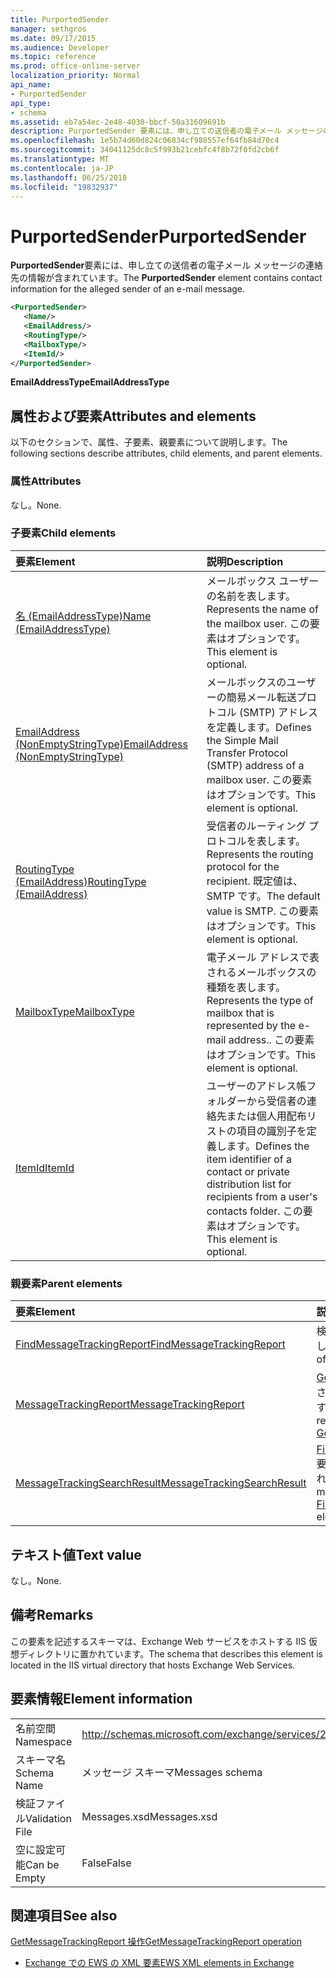 ```yaml
---
title: PurportedSender
manager: sethgros
ms.date: 09/17/2015
ms.audience: Developer
ms.topic: reference
ms.prod: office-online-server
localization_priority: Normal
api_name:
- PurportedSender
api_type:
- schema
ms.assetid: eb7a54ec-2e48-4030-bbcf-50a31609691b
description: PurportedSender 要素には、申し立ての送信者の電子メール メッセージの連絡先の情報が含まれています。
ms.openlocfilehash: 1e5b74d60d824c06834cf988557ef64fb84d70c4
ms.sourcegitcommit: 34041125dc8c5f993b21cebfc4f8b72f0fd2cb6f
ms.translationtype: MT
ms.contentlocale: ja-JP
ms.lasthandoff: 06/25/2018
ms.locfileid: "19832937"
---
```

# <a name="purportedsender"></a><span data-ttu-id="da516-103">PurportedSender</span><span class="sxs-lookup"><span data-stu-id="da516-103">PurportedSender</span></span>

<span data-ttu-id="da516-104">**PurportedSender**要素には、申し立ての送信者の電子メール メッセージの連絡先の情報が含まれています。</span><span class="sxs-lookup"><span data-stu-id="da516-104">The **PurportedSender** element contains contact information for the alleged sender of an e-mail message.</span></span> 
  
```XML
<PurportedSender>
   <Name/>
   <EmailAddress/>
   <RoutingType/>
   <MailboxType/>
   <ItemId/>
</PurportedSender>
```

 <span data-ttu-id="da516-105">**EmailAddressType**</span><span class="sxs-lookup"><span data-stu-id="da516-105">**EmailAddressType**</span></span>
## <a name="attributes-and-elements"></a><span data-ttu-id="da516-106">属性および要素</span><span class="sxs-lookup"><span data-stu-id="da516-106">Attributes and elements</span></span>

<span data-ttu-id="da516-107">以下のセクションで、属性、子要素、親要素について説明します。</span><span class="sxs-lookup"><span data-stu-id="da516-107">The following sections describe attributes, child elements, and parent elements.</span></span>
  
### <a name="attributes"></a><span data-ttu-id="da516-108">属性</span><span class="sxs-lookup"><span data-stu-id="da516-108">Attributes</span></span>

<span data-ttu-id="da516-109">なし。</span><span class="sxs-lookup"><span data-stu-id="da516-109">None.</span></span>
  
### <a name="child-elements"></a><span data-ttu-id="da516-110">子要素</span><span class="sxs-lookup"><span data-stu-id="da516-110">Child elements</span></span>

|<span data-ttu-id="da516-111">**要素**</span><span class="sxs-lookup"><span data-stu-id="da516-111">**Element**</span></span>|<span data-ttu-id="da516-112">**説明**</span><span class="sxs-lookup"><span data-stu-id="da516-112">**Description**</span></span>|
|:-----|:-----|
|[<span data-ttu-id="da516-113">名 (EmailAddressType)</span><span class="sxs-lookup"><span data-stu-id="da516-113">Name (EmailAddressType)</span></span>](name-emailaddresstype.md) <br/> |<span data-ttu-id="da516-114">メールボックス ユーザーの名前を表します。</span><span class="sxs-lookup"><span data-stu-id="da516-114">Represents the name of the mailbox user.</span></span> <span data-ttu-id="da516-115">この要素はオプションです。</span><span class="sxs-lookup"><span data-stu-id="da516-115">This element is optional.</span></span>  <br/> |
|[<span data-ttu-id="da516-116">EmailAddress (NonEmptyStringType)</span><span class="sxs-lookup"><span data-stu-id="da516-116">EmailAddress (NonEmptyStringType)</span></span>](emailaddress-nonemptystringtype.md) <br/> |<span data-ttu-id="da516-117">メールボックスのユーザーの簡易メール転送プロトコル (SMTP) アドレスを定義します。</span><span class="sxs-lookup"><span data-stu-id="da516-117">Defines the Simple Mail Transfer Protocol (SMTP) address of a mailbox user.</span></span> <span data-ttu-id="da516-118">この要素はオプションです。</span><span class="sxs-lookup"><span data-stu-id="da516-118">This element is optional.</span></span>  <br/> |
|[<span data-ttu-id="da516-119">RoutingType (EmailAddress)</span><span class="sxs-lookup"><span data-stu-id="da516-119">RoutingType (EmailAddress)</span></span>](routingtype-emailaddress.md) <br/> |<span data-ttu-id="da516-120">受信者のルーティング プロトコルを表します。</span><span class="sxs-lookup"><span data-stu-id="da516-120">Represents the routing protocol for the recipient.</span></span> <span data-ttu-id="da516-121">既定値は、SMTP です。</span><span class="sxs-lookup"><span data-stu-id="da516-121">The default value is SMTP.</span></span> <span data-ttu-id="da516-122">この要素はオプションです。</span><span class="sxs-lookup"><span data-stu-id="da516-122">This element is optional.</span></span>  <br/> |
|[<span data-ttu-id="da516-123">MailboxType</span><span class="sxs-lookup"><span data-stu-id="da516-123">MailboxType</span></span>](mailboxtype.md) <br/> |<span data-ttu-id="da516-124">電子メール アドレスで表されるメールボックスの種類を表します。</span><span class="sxs-lookup"><span data-stu-id="da516-124">Represents the type of mailbox that is represented by the e-mail address..</span></span> <span data-ttu-id="da516-125">この要素はオプションです。</span><span class="sxs-lookup"><span data-stu-id="da516-125">This element is optional.</span></span>  <br/> |
|[<span data-ttu-id="da516-126">ItemId</span><span class="sxs-lookup"><span data-stu-id="da516-126">ItemId</span></span>](itemid.md) <br/> |<span data-ttu-id="da516-127">ユーザーのアドレス帳フォルダーから受信者の連絡先または個人用配布リストの項目の識別子を定義します。</span><span class="sxs-lookup"><span data-stu-id="da516-127">Defines the item identifier of a contact or private distribution list for recipients from a user's contacts folder.</span></span> <span data-ttu-id="da516-128">この要素はオプションです。</span><span class="sxs-lookup"><span data-stu-id="da516-128">This element is optional.</span></span>  <br/> |
   
### <a name="parent-elements"></a><span data-ttu-id="da516-129">親要素</span><span class="sxs-lookup"><span data-stu-id="da516-129">Parent elements</span></span>

|<span data-ttu-id="da516-130">**要素**</span><span class="sxs-lookup"><span data-stu-id="da516-130">**Element**</span></span>|<span data-ttu-id="da516-131">**説明**</span><span class="sxs-lookup"><span data-stu-id="da516-131">**Description**</span></span>|
|:-----|:-----|
|[<span data-ttu-id="da516-132">FindMessageTrackingReport</span><span class="sxs-lookup"><span data-stu-id="da516-132">FindMessageTrackingReport</span></span>](findmessagetrackingreport.md) <br/> |<span data-ttu-id="da516-133">検索するメッセージの種類の条件を指定します。</span><span class="sxs-lookup"><span data-stu-id="da516-133">Specifies criteria for the types of messages to find.</span></span>  <br/> |
|[<span data-ttu-id="da516-134">MessageTrackingReport</span><span class="sxs-lookup"><span data-stu-id="da516-134">MessageTrackingReport</span></span>](messagetrackingreport.md) <br/> |<span data-ttu-id="da516-135">[GetMessageTrackingReport 操作](getmessagetrackingreport-operation.md)で返される 1 つのメッセージが含まれています。</span><span class="sxs-lookup"><span data-stu-id="da516-135">Contains a single message that is returned in a [GetMessageTrackingReport operation](getmessagetrackingreport-operation.md).</span></span>  <br/> |
|[<span data-ttu-id="da516-136">MessageTrackingSearchResult</span><span class="sxs-lookup"><span data-stu-id="da516-136">MessageTrackingSearchResult</span></span>](messagetrackingsearchresult.md) <br/> |<span data-ttu-id="da516-137">[FindMessageTrackingReportResponse](findmessagetrackingreportresponse.md)要素の 1 つのメッセージの結果が含まれています。</span><span class="sxs-lookup"><span data-stu-id="da516-137">Contains a single message result for a [FindMessageTrackingReportResponse](findmessagetrackingreportresponse.md) element.</span></span>  <br/> |
   
## <a name="text-value"></a><span data-ttu-id="da516-138">テキスト値</span><span class="sxs-lookup"><span data-stu-id="da516-138">Text value</span></span>

<span data-ttu-id="da516-139">なし。</span><span class="sxs-lookup"><span data-stu-id="da516-139">None.</span></span>
  
## <a name="remarks"></a><span data-ttu-id="da516-140">備考</span><span class="sxs-lookup"><span data-stu-id="da516-140">Remarks</span></span>

<span data-ttu-id="da516-141">この要素を記述するスキーマは、Exchange Web サービスをホストする IIS 仮想ディレクトリに置かれています。</span><span class="sxs-lookup"><span data-stu-id="da516-141">The schema that describes this element is located in the IIS virtual directory that hosts Exchange Web Services.</span></span>
  
## <a name="element-information"></a><span data-ttu-id="da516-142">要素情報</span><span class="sxs-lookup"><span data-stu-id="da516-142">Element information</span></span>

|||
|:-----|:-----|
|<span data-ttu-id="da516-143">名前空間</span><span class="sxs-lookup"><span data-stu-id="da516-143">Namespace</span></span>  <br/> |http://schemas.microsoft.com/exchange/services/2006/messages  <br/> |
|<span data-ttu-id="da516-144">スキーマ名</span><span class="sxs-lookup"><span data-stu-id="da516-144">Schema Name</span></span>  <br/> |<span data-ttu-id="da516-145">メッセージ スキーマ</span><span class="sxs-lookup"><span data-stu-id="da516-145">Messages schema</span></span>  <br/> |
|<span data-ttu-id="da516-146">検証ファイル</span><span class="sxs-lookup"><span data-stu-id="da516-146">Validation File</span></span>  <br/> |<span data-ttu-id="da516-147">Messages.xsd</span><span class="sxs-lookup"><span data-stu-id="da516-147">Messages.xsd</span></span>  <br/> |
|<span data-ttu-id="da516-148">空に設定可能</span><span class="sxs-lookup"><span data-stu-id="da516-148">Can be Empty</span></span>  <br/> |<span data-ttu-id="da516-149">False</span><span class="sxs-lookup"><span data-stu-id="da516-149">False</span></span>  <br/> |
   
## <a name="see-also"></a><span data-ttu-id="da516-150">関連項目</span><span class="sxs-lookup"><span data-stu-id="da516-150">See also</span></span>



[<span data-ttu-id="da516-151">GetMessageTrackingReport 操作</span><span class="sxs-lookup"><span data-stu-id="da516-151">GetMessageTrackingReport operation</span></span>](getmessagetrackingreport-operation.md)


- [<span data-ttu-id="da516-152">Exchange での EWS の XML 要素</span><span class="sxs-lookup"><span data-stu-id="da516-152">EWS XML elements in Exchange</span></span>](ews-xml-elements-in-exchange.md)

